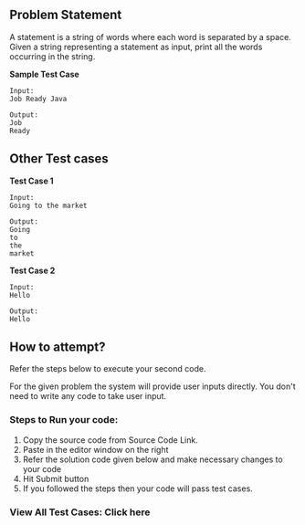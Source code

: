 ## Problem Statement

A statement is a string of words where each word is separated by a space. Given
a string representing a statement as input, print all the words occurring in the
string.

**Sample Test Case**
```
Input:
Job Ready Java 

Output:
Job
Ready
```
## Other Test cases

**Test Case 1**
```
Input:
Going to the market

Output:
Going
to
the
market
```
**Test Case 2**
```
Input:
Hello

Output:
Hello
```
## How to attempt?

Refer the steps below to execute your second code.

For the given problem the system will provide user inputs directly. You don't need to write any code to take user input.

### Steps to Run your code:

1. Copy the source code from Source Code Link.
2. Paste in the editor window on the right
3. Refer the solution code given below and make necessary changes to your code
4. Hit Submit button
5. If you followed the steps then your code will pass test cases.
### View All Test Cases: Click here
